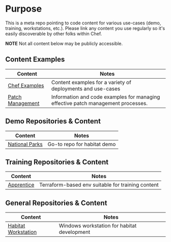 # Purpose

This is a meta repo pointing to code content for various use-cases (demo, training, workstations, etc.).  Please link any content you use regularly so it's easily discoverable by other folks within Chef.

**NOTE**
Not all content below may be publicly accessible.

## Content Examples

| Content | Notes|
| ------- | ---- |
| [Chef Examples](https://github.com/chef-cft/chef-examples) | Content examples for a variety of deployments and use-cases |
| [Patch Management](https://github.com/chef-cft/patch_management) | Information and code examples for managing effective patch management processes. |

## Demo Repositories & Content

| Content | Notes |
| ------- | ----- |
| [National Parks](https://github.com/chef-cft/national-parks-demo) | Go-to repo for habitat demo |

## Training Repositories & Content

| Content | Notes |
| ------- | ----- |
| [Apprentice](https://github.com/chef-cft/apprentice-chef) | Terraform-based env suitable for training content |

## General Repositories & Content

| Content | Notes |
| ------- | ----- |
| [Habitat Workstation](https://github.com/chef-cft/habitat_windows_workstation) | Windows workstation for habitat development |
